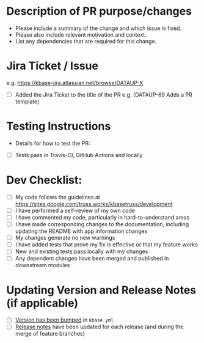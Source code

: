 # Description of PR purpose/changes

-   Please include a summary of the change and which issue is fixed.
-   Please also include relevant motivation and context.
-   List any dependencies that are required for this change.

# Jira Ticket / Issue

e.g. <https://kbase-jira.atlassian.net/browse/DATAUP-X>

-   [ ] Added the Jira Ticket to the title of the PR e.g. (DATAUP-69 Adds a PR template)

# Testing Instructions

-   Details for how to test the PR: 
-   [ ] Tests pass in Travis-CI, GitHub Actions and locally

# Dev Checklist:

-   [ ] My code follows the guidelines at <https://sites.google.com/truss.works/kbasetruss/development>
-   [ ] I have performed a self-review of my own code
-   [ ] I have commented my code, particularly in hard-to-understand areas
-   [ ] I have made corresponding changes to the documentation, including updating the README with app information changes
-   [ ] My changes generate no new warnings
-   [ ] I have added tests that prove my fix is effective or that my feature works
-   [ ] New and existing tests pass locally with my changes
-   [ ] Any dependent changes have been merged and published in downstream modules

# Updating Version and Release Notes (if applicable)

-   [ ] [Version has been bumped](https://semver.org/) in `kbase.yml`
-   [ ] [Release notes](/RELEASE_NOTES.md) have been updated for each release (and during the merge of feature branches)
